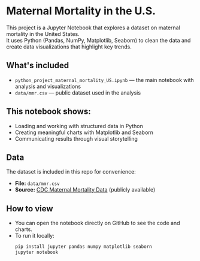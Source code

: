 # Maternal Mortality in the U.S.

This project is a Jupyter Notebook that explores a dataset on maternal mortality in the United States.  
It uses Python (Pandas, NumPy, Matplotlib, Seaborn) to clean the data and create data visualizations that highlight key trends.  

## What's included
- `python_project_maternal_mortality_US.ipynb` — the main notebook with analysis and visualizations  
- `data/mmr.csv` — public dataset used in the analysis  

## This notebook shows:
- Loading and working with structured data in Python  
- Creating meaningful charts with Matplotlib and Seaborn  
- Communicating results through visual storytelling  

## Data
The dataset is included in this repo for convenience:  
- **File:** `data/mmr.csv`  
- **Source:** [CDC Maternal Mortality Data](https://www.cdc.gov/nchs/nvss/vsrr/provisional-maternal-deaths-rates.htm) (publicly available)  

## How to view
- You can open the notebook directly on GitHub to see the code and charts.  
- To run it locally:
  ```bash
  pip install jupyter pandas numpy matplotlib seaborn
  jupyter notebook

